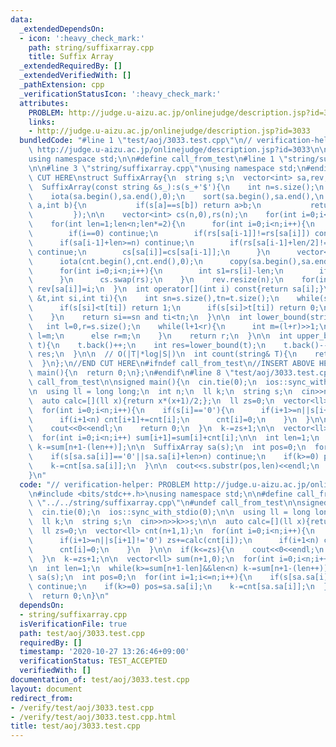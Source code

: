 ```yaml
---
data:
  _extendedDependsOn:
  - icon: ':heavy_check_mark:'
    path: string/suffixarray.cpp
    title: Suffix Array
  _extendedRequiredBy: []
  _extendedVerifiedWith: []
  _pathExtension: cpp
  _verificationStatusIcon: ':heavy_check_mark:'
  attributes:
    PROBLEM: http://judge.u-aizu.ac.jp/onlinejudge/description.jsp?id=3033
    links:
    - http://judge.u-aizu.ac.jp/onlinejudge/description.jsp?id=3033
  bundledCode: "#line 1 \"test/aoj/3033.test.cpp\"\n// verification-helper: PROBLEM\
    \ http://judge.u-aizu.ac.jp/onlinejudge/description.jsp?id=3033\n\n#include <bits/stdc++.h>\n\
    using namespace std;\n\n#define call_from_test\n#line 1 \"string/suffixarray.cpp\"\
    \n\n#line 3 \"string/suffixarray.cpp\"\nusing namespace std;\n#endif\n//BEGIN\
    \ CUT HERE\nstruct SuffixArray{\n  string s;\n  vector<int> sa,rev;\n\n  SuffixArray(){}\n\
    \  SuffixArray(const string &s_):s(s_+'$'){\n    int n=s.size();\n    sa.resize(n);\n\
    \    iota(sa.begin(),sa.end(),0);\n    sort(sa.begin(),sa.end(),\n         [&](int\
    \ a,int b){\n           if(s[a]==s[b]) return a>b;\n           return s[a]<s[b];\n\
    \         });\n\n    vector<int> cs(n,0),rs(n);\n    for(int i=0;i<n;i++) rs[i]=s[i];\n\
    \    for(int len=1;len<n;len*=2){\n      for(int i=0;i<n;i++){\n        cs[sa[i]]=i;\n\
    \        if(i==0) continue;\n        if(rs[sa[i-1]]!=rs[sa[i]]) continue;\n  \
    \      if(sa[i-1]+len>=n) continue;\n        if(rs[sa[i-1]+len/2]!=rs[sa[i]+len/2])\
    \ continue;\n        cs[sa[i]]=cs[sa[i-1]];\n      }\n      vector<int> cnt(n);\n\
    \      iota(cnt.begin(),cnt.end(),0);\n      copy(sa.begin(),sa.end(),rs.begin());\n\
    \      for(int i=0;i<n;i++){\n        int s1=rs[i]-len;\n        if(s1>=0) sa[cnt[cs[s1]]++]=s1;\n\
    \      }\n      cs.swap(rs);\n    }\n    rev.resize(n);\n    for(int i=0;i<n;i++)\
    \ rev[sa[i]]=i;\n  }\n  int operator[](int i) const{return sa[i];}\n\n  bool lt_substr(string\
    \ &t,int si,int ti){\n    int sn=s.size(),tn=t.size();\n    while(si<sn and ti<tn){\n\
    \      if(s[si]<t[ti]) return 1;\n      if(s[si]>t[ti]) return 0;\n      si++;ti++;\n\
    \    }\n    return si==sn and ti<tn;\n  }\n\n  int lower_bound(string& t){\n \
    \   int l=0,r=s.size();\n    while(l+1<r){\n      int m=(l+r)>>1;\n      if(lt_substr(t,sa[m],0))\
    \ l=m;\n      else r=m;\n    }\n    return r;\n  }\n\n  int upper_bound(string&\
    \ t){\n    t.back()++;\n    int res=lower_bound(t);\n    t.back()--;\n    return\
    \ res;\n  }\n\n  // O(|T|*log|S|)\n  int count(string& T){\n    return upper_bound(T)-lower_bound(T);\n\
    \  }\n};\n//END CUT HERE\n#ifndef call_from_test\n//INSERT ABOVE HERE\nsigned\
    \ main(){\n  return 0;\n};\n#endif\n#line 8 \"test/aoj/3033.test.cpp\"\n#undef\
    \ call_from_test\n\nsigned main(){\n  cin.tie(0);\n  ios::sync_with_stdio(0);\n\
    \n  using ll = long long;\n  int n;\n  ll k;\n  string s;\n  cin>>n>>k>>s;\n\n\
    \  auto calc=[](ll x){return x*(x+1)/2;};\n  ll zs=0;\n  vector<ll> cnt(n+1,1);\n\
    \  for(int i=0;i<n;i++){\n    if(s[i]=='0'){\n      if(i+1>=n||s[i+1]!='0') zs+=calc(cnt[i]);\n\
    \      if(i+1<n) cnt[i+1]+=cnt[i];\n      cnt[i]=0;\n    }\n  }\n\n  if(k<=zs){\n\
    \    cout<<0<<endl;\n    return 0;\n  }\n  k-=zs+1;\n\n  vector<ll> sum(n+1,0);\n\
    \  for(int i=0;i<n;i++) sum[i+1]=sum[i]+cnt[i];\n\n  int len=1;\n  while(k>=sum[n+1-len]&&len<n)\
    \ k-=sum[n+1-(len++)];\n\n  SuffixArray sa(s);\n  int pos=0;\n  for(int i=1;i<=n;i++){\n\
    \    if(s[sa.sa[i]]=='0'||sa.sa[i]+len>n) continue;\n    if(k>=0) pos=sa.sa[i];\n\
    \    k-=cnt[sa.sa[i]];\n  }\n\n  cout<<s.substr(pos,len)<<endl;\n  return 0;\n\
    }\n"
  code: "// verification-helper: PROBLEM http://judge.u-aizu.ac.jp/onlinejudge/description.jsp?id=3033\n\
    \n#include <bits/stdc++.h>\nusing namespace std;\n\n#define call_from_test\n#include\
    \ \"../../string/suffixarray.cpp\"\n#undef call_from_test\n\nsigned main(){\n\
    \  cin.tie(0);\n  ios::sync_with_stdio(0);\n\n  using ll = long long;\n  int n;\n\
    \  ll k;\n  string s;\n  cin>>n>>k>>s;\n\n  auto calc=[](ll x){return x*(x+1)/2;};\n\
    \  ll zs=0;\n  vector<ll> cnt(n+1,1);\n  for(int i=0;i<n;i++){\n    if(s[i]=='0'){\n\
    \      if(i+1>=n||s[i+1]!='0') zs+=calc(cnt[i]);\n      if(i+1<n) cnt[i+1]+=cnt[i];\n\
    \      cnt[i]=0;\n    }\n  }\n\n  if(k<=zs){\n    cout<<0<<endl;\n    return 0;\n\
    \  }\n  k-=zs+1;\n\n  vector<ll> sum(n+1,0);\n  for(int i=0;i<n;i++) sum[i+1]=sum[i]+cnt[i];\n\
    \n  int len=1;\n  while(k>=sum[n+1-len]&&len<n) k-=sum[n+1-(len++)];\n\n  SuffixArray\
    \ sa(s);\n  int pos=0;\n  for(int i=1;i<=n;i++){\n    if(s[sa.sa[i]]=='0'||sa.sa[i]+len>n)\
    \ continue;\n    if(k>=0) pos=sa.sa[i];\n    k-=cnt[sa.sa[i]];\n  }\n\n  cout<<s.substr(pos,len)<<endl;\n\
    \  return 0;\n}\n"
  dependsOn:
  - string/suffixarray.cpp
  isVerificationFile: true
  path: test/aoj/3033.test.cpp
  requiredBy: []
  timestamp: '2020-10-27 13:26:46+09:00'
  verificationStatus: TEST_ACCEPTED
  verifiedWith: []
documentation_of: test/aoj/3033.test.cpp
layout: document
redirect_from:
- /verify/test/aoj/3033.test.cpp
- /verify/test/aoj/3033.test.cpp.html
title: test/aoj/3033.test.cpp
---
```

